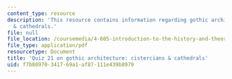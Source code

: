 ```yaml
---
content_type: resource
description: 'This resource contains information regarding gothic architecture: cistercians
  & cathedrals.'
file: null
file_location: /coursemedia/4-605-introduction-to-the-history-and-theory-of-architecture-spring-2012/f7b80970341769a1af87111e439b8979_MIT4_605S12_quiz21.pdf
file_type: application/pdf
resourcetype: Document
title: 'Quiz 21 on gothic architecture: cistercians & cathedrals'
uid: f7b80970-3417-69a1-af87-111e439b8979
---
```

